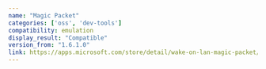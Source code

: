 ```yaml
---
name: "Magic Packet"
categories: ['oss', 'dev-tools']
compatibility: emulation
display_result: "Compatible"
version_from: "1.6.1.0"
link: https://apps.microsoft.com/store/detail/wake-on-lan-magic-packet/9NBLGGH51PB3
---
```

